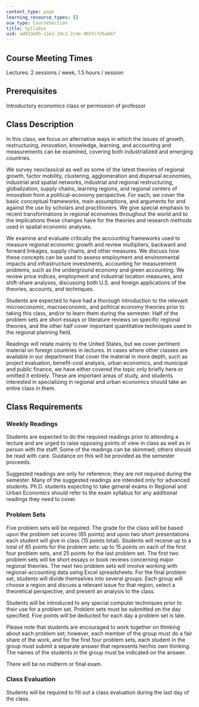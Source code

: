 ```yaml
---
content_type: page
learning_resource_types: []
ocw_type: CourseSection
title: Syllabus
uid: ad923e85-11e2-19c2-2cde-965fcfd5a6b7
---
```


Course Meeting Times
--------------------

Lectures: 2 sessions / week, 1.5 hours / session

Prerequisites
-------------

Introductory economics class or permission of professor

Class Description
-----------------

In this class, we focus on alternative ways in which the issues of growth, restructuring, innovation, knowledge, learning, and accounting and measurements can be examined, covering both industrialized and emerging countries.

We survey neoclassical as well as some of the latest theories of regional growth, factor mobility, clustering, agglomeration and dispersal economies, industrial and spatial networks, industrial and regional restructuring, globalization, supply chains, learning regions, and regional centers of innovation from a political-economy perspective. For each, we cover the basic conceptual frameworks, main assumptions, and arguments for and against the use by scholars and practitioners. We give special emphasis to recent transformations in regional economies throughout the world and to the implications these changes have for the theories and research methods used in spatial economic analyses.

We examine and evaluate critically the accounting frameworks used to measure regional economic growth and review multipliers, backward and forward linkages, supply chains, and other measures. We discuss how these concepts can be used to assess employment and environmental impacts and infrastructure investments, accounting for measurement problems, such as the underground economy and green accounting. We review price indices, employment and industrial location measures, and shift-share analyses, discussing both U.S. and foreign applications of the theories, accounts, and techniques.

Students are expected to have had a thorough introduction to the relevant microeconomic, macroeconomic, and political economy theories prior to taking this class, and/or to learn them during the semester. Half of the problem sets are short essays or literature reviews on specific regional theories, and the other half cover important quantitative techniques used in the regional planning field.

Readings will relate mainly to the United States, but we cover pertinent material on foreign countries in lectures. In cases where other classes are available in our department that cover the material in more depth, such as project evaluation, benefit-cost analysis, urban economics, and municipal and public finance, we have either covered the topic only briefly here or omitted it entirely. These are important areas of study, and students interested in specializing in regional and urban economics should take an entire class in them.

Class Requirements
------------------

### Weekly Readings

Students are expected to do the required readings prior to attending a lecture and are urged to raise opposing points of view in class as well as in person with the staff. Some of the readings can be skimmed; others should be read with care. Guidance on this will be provided as the semester proceeds.

Suggested readings are only for reference; they are not required during the semester. Many of the suggested readings are intended only for advanced students. Ph.D. students expecting to take general exams in Regional and Urban Economics should refer to the exam syllabus for any additional readings they need to cover.

### Problem Sets

Five problem sets will be required. The grade for the class will be based upon the problem set scores (85 points) and upon two short presentations each student will give in class (15 points total). Students will receive up to a total of 85 points for the problem sets: up to 15 points on each of the first four problem sets, and 25 points for the last problem set. The first two problem sets will be short essays or book reviews concerning major regional theories. The next two problem sets will involve working with regional-accounting data using Excel spreadsheets. For the final problem set, students will divide themselves into several groups. Each group will choose a region and discuss a relevant issue for that region, select a theoretical perspective, and present an analysis to the class.

Students will be introduced to any special computer techniques prior to their use for a problem set. Problem sets must be submitted on the day specified. Five points will be deducted for each day a problem set is late.

Please note that students are encouraged to work together on thinking about each problem set; however, each member of the group must do a fair share of the work, and for the first four problem sets, each student in the group must submit a separate answer that represents her/his own thinking. The names of the students in the group must be indicated on the answer.

There will be no midterm or final exam.

### Class Evaluation

Students will be required to fill out a class evaluation during the last day of the class.